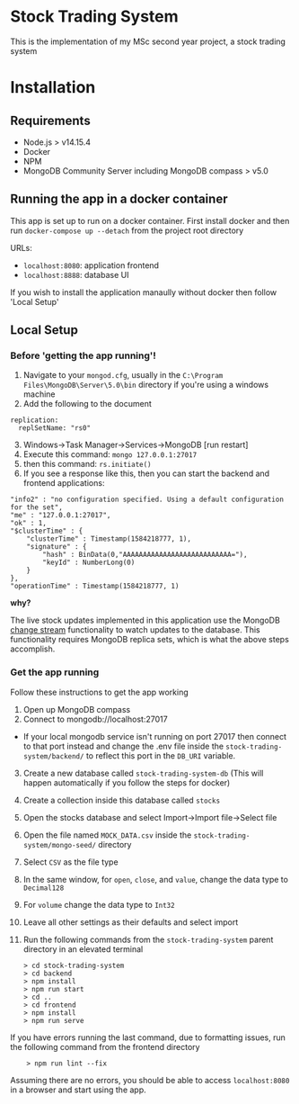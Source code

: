 # Stock Trading System
This is the implementation of my MSc second year project, a stock trading system

# Installation

## Requirements
- Node.js > v14.15.4
- Docker
- NPM
- MongoDB Community Server including MongoDB compass > v5.0


## Running the app in a docker container
This app is set up to run on a docker container. First install docker and then run `docker-compose up --detach` from the project root directory

URLs:
- `localhost:8080`: application frontend
- `localhost:8888`: database UI

If you wish to install the application manaully without docker then follow 'Local Setup'
## Local Setup

### Before 'getting the app running'!
1. Navigate to your `mongod.cfg`, usually in the `C:\Program Files\MongoDB\Server\5.0\bin` directory if you're using a windows machine
2. Add the following to the document
```
replication:
  replSetName: "rs0"
```
3. Windows->Task Manager->Services->MongoDB [run restart]
4. Execute this command: `mongo 127.0.0.1:27017`
5. then this command: `rs.initiate()`
6. If you see a response like this, then you can start the backend and frontend applications:

```
"info2" : "no configuration specified. Using a default configuration for the set",    
"me" : "127.0.0.1:27017",                                                             
"ok" : 1,                                                                             
"$clusterTime" : {                                                                    
	"clusterTime" : Timestamp(1584218777, 1),                                     
	"signature" : {                                                               
		"hash" : BinData(0,"AAAAAAAAAAAAAAAAAAAAAAAAAAA="),                   
		"keyId" : NumberLong(0)                                               
	}                                                                             
},                                                                                    
"operationTime" : Timestamp(1584218777, 1)
```

**why?**

The live stock updates implemented in this application use the MongoDB [change stream](https://www.mongodb.com/docs/manual/changeStreams/) functionality to watch updates to the database. This functionality requires MongoDB replica sets, which is what the above steps accomplish.

### Get the app running
Follow these instructions to get the app working

1. Open up MongoDB compass
2. Connect to mongodb://localhost:27017
 - If your local mongodb service isn't running on port 27017 then connect to that port instead and change the .env file inside the `stock-trading-system/backend/` to reflect this port in the `DB_URI` variable.
3. Create a new database called `stock-trading-system-db` (This will happen automatically if you follow the steps for docker)
4. Create a collection inside this database called `stocks`
5. Open the stocks database and select Import->Import file->Select file
6. Open the file named `MOCK_DATA.csv` inside the `stock-trading-system/mongo-seed/` directory
7. Select `CSV` as the file type
8. In the same window, for `open`, `close`, and `value`, change the data type to `Decimal128`
9. For `volume` change the data type to `Int32`
10. Leave all other settings as their defaults and select import
11. Run the following commands from the `stock-trading-system` parent directory in an elevated terminal

		> cd stock-trading-system
		> cd backend
		> npm install
		> npm run start
		> cd ..
		> cd frontend
		> npm install
		> npm run serve

If you have errors running the last command, due to formatting issues, run the following command from the frontend directory

		> npm run lint --fix

Assuming there are no errors, you should be able to access `localhost:8080` in a browser and start using the app.
